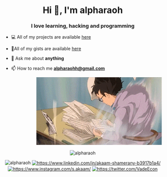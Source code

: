 <h1 align="center">Hi 👋, I'm alpharaoh </h1>
<h3 align="center">I love learning, hacking and programming  </h3>

<p align="left">

- 💻 All of my projects are available [here](https://github.com/alpharaoh?tab=repositories)
- 👨‍All of my gists are available [here](https://gist.github.com/alpharaoh)

- 💬 Ask me about **anything**

- 📫 How to reach me **alpharaohh@gmail.com**

<p align="right"> 
 <img src="https://github.com/alpharaoh/alpharaoh/blob/master/graphics/1_UIlCwKWk6hl-RGTTJMXIwA.gif" width="400">

<p align="center"> 
 <img src="https://github-readme-stats.vercel.app/api?username=alpharaoh&show_icons=true" alt="alpharaoh" />
</p>

<p align="center">
<img src="https://komarev.com/ghpvc/?username=alpharaoh" alt="alpharaoh" />
<a href="https://www.linkedin.com/in/akaam-shamerany-b3917b1a4/" target="blank"><img align="center" src="https://cdn.jsdelivr.net/npm/simple-icons@3.0.1/icons/linkedin.svg" alt="https://www.linkedin.com/in/akaam-shamerany-b3917b1a4/" height="20" width="20" /></a>
  <a href="https://www.instagram.com/s.akaam/" target="blank"><img align="center" src="https://cdn.jsdelivr.net/npm/simple-icons@3.0.1/icons/instagram.svg" alt="https://www.instagram.com/s.akaam/" height="20" width="20" /></a>
 <a href="https://twitter.com/VadeEcon" target="blank"><img align="center" src="https://cdn.jsdelivr.net/npm/simple-icons@3.0.1/icons/twitter.svg" alt="https://twitter.com/VadeEcon" height="20" width="20" /></a>

</p>


